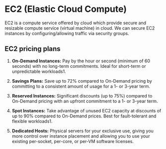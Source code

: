 # EC2 (Elastic Cloud Compute)
EC2 is a compute service offered by cloud which provide secure and resizable compute service (virtual machine) in cloud. We can secure EC2 instances by configuring/allowing traffic via security groups. 

## EC2 pricing plans
1) **On-Demand Instances:** Pay by the hour or second (minimum of 60 seconds) with no long-term commitments. Ideal for short-term or unpredictable workloads1.

2) **Savings Plans:** Save up to 72% compared to On-Demand pricing by committing to a consistent amount of usage for a 1- or 3-year term.

3) **Reserved Instances:** Significant discounts (up to 75%) compared to On-Demand pricing with an upfront commitment to a 1- or 3-year term.

4) **Spot Instances:** Take advantage of unused EC2 capacity at discounts of up to 90% compared to On-Demand prices. Best for fault-tolerant and flexible workloads1.

5) **Dedicated Hosts:** Physical servers for your exclusive use, giving you more control over instance placement and allowing you to use your existing per-socket, per-core, or per-VM software licenses.
